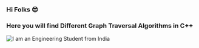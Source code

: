 ### Hi Folks 😎
### Here you will find Different Graph Traversal Algorithms in C++

![I am an Engineering Student from India](https://i.imgflip.com/2pjz31.jpg)
